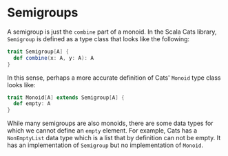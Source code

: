 <h1>Semigroups</h1>

A semigroup is just the `combine` part of a monoid. In the Scala Cats library, `Semigroup` is defined as a type class
that looks like the following:

```scala
trait Semigroup[A] {
  def combine(x: A, y: A): A
}
```

In this sense, perhaps a more accurate definition of Cats' `Monoid` type class looks like:

```scala
trait Monoid[A] extends Semigroup[A] {
  def empty: A
}
```

While many semigroups are also monoids, there are some data types for which we cannot define an `empty` element. For
example, Cats has a `NonEmptyList` data type which is a list that by definition can not be empty. It has an 
implementation of `Semigroup` but no implementation of `Monoid`.